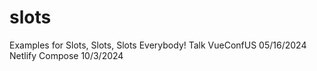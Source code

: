 # slots

Examples for Slots, Slots, Slots Everybody! Talk
VueConfUS 05/16/2024
Netlify Compose 10/3/2024
